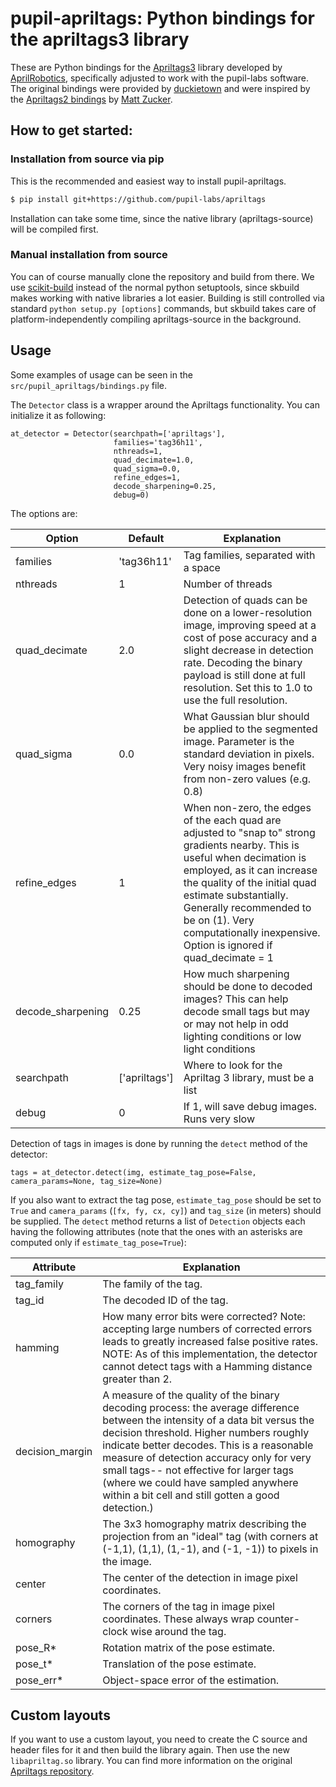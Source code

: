 # pupil-apriltags: Python bindings for the apriltags3 library

These are Python bindings for the [Apriltags3](https://github.com/AprilRobotics/apriltags) library developed by [AprilRobotics](https://april.eecs.umich.edu/), specifically adjusted to work with the pupil-labs software. The original bindings were provided by [duckietown](https://github.com/duckietown/apriltags3-py) and were inspired by the [Apriltags2 bindings](https://github.com/swatbotics/apriltag) by [Matt Zucker](https://github.com/mzucker).

## How to get started:

### Installation from source via pip

This is the recommended and easiest way to install pupil-apriltags.

```sh
$ pip install git+https://github.com/pupil-labs/apriltags
```

Installation can take some time, since the native library (apriltags-source) will be compiled first.

### Manual installation from source

You can of course manually clone the repository and build from there. We use [scikit-build](https://scikit-build.readthedocs.io/en/latest/skbuild.html) instead of the normal python setuptools, since skbuild makes working with native libraries a lot easier. Building is still controlled via standard `python setup.py [options]` commands, but skbuild takes care of platform-independently compiling apriltags-source in the background.


## Usage
Some examples of usage can be seen in the `src/pupil_apriltags/bindings.py` file.

The `Detector` class is a wrapper around the Apriltags functionality. You can initialize it as following:

```
at_detector = Detector(searchpath=['apriltags'],
                       families='tag36h11',
                       nthreads=1,
                       quad_decimate=1.0,
                       quad_sigma=0.0,
                       refine_edges=1,
                       decode_sharpening=0.25,
                       debug=0)
```

The options are:

| **Option**        	| **Default**   	| **Explanation**                                                                                                                                                                                                                                                                                                                  	|
|-------------------	|---------------	|----------------------------------------------------------------------------------------------------------------------------------------------------------------------------------------------------------------------------------------------------------------------------------------------------------------------------------	|
| families          	| 'tag36h11'    	| Tag families, separated with a space                                                                                                                                                                                                                                                                                             	|
| nthreads          	| 1             	| Number of threads                                                                                                                                                                                                                                                                                                                	|
| quad_decimate     	| 2.0           	| Detection of quads can be done on a lower-resolution image, improving speed at a cost of pose accuracy and a slight decrease in detection rate. Decoding the binary payload is still done at full resolution. Set this to 1.0 to use the full resolution.                                                                        	|
| quad_sigma        	| 0.0           	| What Gaussian blur should be applied to the segmented image. Parameter is the standard deviation in pixels. Very noisy images benefit from non-zero values (e.g. 0.8)                                                                                                                                                            	|
| refine_edges      	| 1             	| When non-zero, the edges of the each quad are adjusted to "snap to" strong gradients nearby. This is useful when decimation is employed, as it can increase the quality of the initial quad estimate substantially. Generally recommended to be on (1). Very computationally inexpensive. Option is ignored if quad_decimate = 1 	|
| decode_sharpening 	| 0.25          	| How much sharpening should be done to decoded images? This can help decode small tags but may or may not help in odd lighting conditions or low light conditions                                                                                                                                                                 	|
| searchpath        	| ['apriltags'] 	| Where to look for the Apriltag 3 library, must be a list                                                                                                                                                                                                                                                                         	|
| debug             	| 0             	| If 1, will save debug images. Runs very slow  

Detection of tags in images is done by running the `detect` method of the detector:

```
tags = at_detector.detect(img, estimate_tag_pose=False, camera_params=None, tag_size=None)
```

If you also want to extract the tag pose, `estimate_tag_pose` should be set to `True` and `camera_params` (`[fx, fy, cx, cy]`) and `tag_size` (in meters) should be supplied. The `detect` method returns a list of `Detection` objects each having the following attributes (note that the ones with an asterisks are computed only if `estimate_tag_pose=True`):

| **Attribute**   	| **Explanation**                                                                                                                                                                                                                                                                                                                                                                                            	|
|-----------------	|------------------------------------------------------------------------------------------------------------------------------------------------------------------------------------------------------------------------------------------------------------------------------------------------------------------------------------------------------------------------------------------------------------	|
| tag_family      	| The family of the tag.                                                                                                                                                                                                                                                                                                                                                                                     	|
| tag_id          	| The decoded ID of the tag.                                                                                                                                                                                                                                                                                                                                                                                 	|
| hamming         	| How many error bits were corrected? Note: accepting large numbers of corrected errors leads to greatly increased false positive rates. NOTE: As of this implementation, the detector cannot detect tags with a Hamming distance greater than 2.                                                                                                                                                            	|
| decision_margin 	| A measure of the quality of the binary decoding process: the average difference between the intensity of a data bit versus the decision threshold. Higher numbers roughly indicate better decodes. This is a reasonable measure of detection accuracy only for very small tags-- not effective for larger tags (where we could have sampled anywhere within a bit cell and still gotten a good detection.) 	|
| homography      	| The 3x3 homography matrix describing the projection from an "ideal" tag (with corners at (-1,1), (1,1), (1,-1), and (-1, -1)) to pixels in the image.                                                                                                             	|
| center          	| The center of the detection in image pixel coordinates.                                                                                                                                                                                                                                                                                                                                                    	|
| corners         	| The corners of the tag in image pixel coordinates. These always wrap counter-clock wise around the tag.                                                                                                                                                                                                                                                                                                    	|
| pose_R*         	| Rotation matrix of the pose estimate.                                                                                                                                                                                                                                                                                                                                                                      	|
| pose_t*         	| Translation of the pose estimate.                                                                                                                                                                                                                                                                                                                                                                          	|
| pose_err*       	| Object-space error of the estimation.                                                                                                                                                                                                                                                                                                                                                                      	|

## Custom layouts
If you want to use a custom layout, you need to create the C source and header files for it and then build the library again. Then use the new `libapriltag.so` library. You can find more information on the original [Apriltags repository](https://github.com/AprilRobotics/apriltags).
